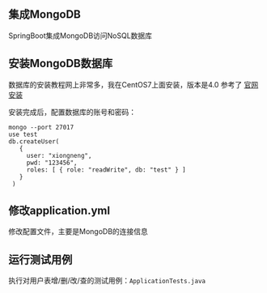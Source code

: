 ## 集成MongoDB

SpringBoot集成MongoDB访问NoSQL数据库

## 安装MongoDB数据库

数据库的安装教程网上非常多，我在CentOS7上面安装，版本是4.0
参考了 [官网安装](https://docs.mongodb.com/manual/tutorial/install-mongodb-on-red-hat/)

安装完成后，配置数据库的账号和密码：

```
mongo --port 27017
use test
db.createUser(
   {
     user: "xiongneng",
     pwd: "123456",
     roles: [ { role: "readWrite", db: "test" } ]
   }
 )
```

## 修改application.yml

修改配置文件，主要是MongoDB的连接信息

## 运行测试用例

执行对用户表增/删/改/查的测试用例：`ApplicationTests.java`

